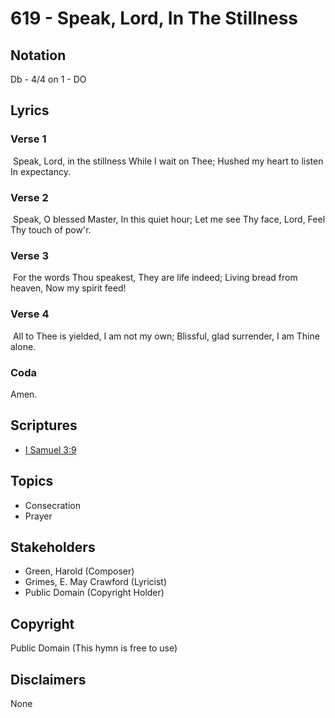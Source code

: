 # 619 - Speak, Lord, In The Stillness

## Notation

Db - 4/4 on 1 - DO

## Lyrics

### Verse 1

 Speak, Lord, in the stillness While I wait on Thee; Hushed my heart to listen In expectancy.

### Verse 2

 Speak, O blessed Master, In this quiet hour; Let me see Thy face, Lord, Feel Thy touch of pow'r.

### Verse 3

 For the words Thou speakest, They are life indeed; Living bread from heaven, Now my spirit feed!

### Verse 4

 All to Thee is yielded, I am not my own; Blissful, glad surrender, I am Thine alone. 

### Coda

Amen.


## Scriptures

- [I Samuel 3:9](https://www.biblegateway.com/passage/?search=I%20Samuel%203%3A9)

## Topics

- Consecration
- Prayer

## Stakeholders

- Green, Harold (Composer)
- Grimes, E. May Crawford (Lyricist)
- Public Domain (Copyright Holder)

## Copyright

Public Domain
(This hymn is free to use)

## Disclaimers

None

